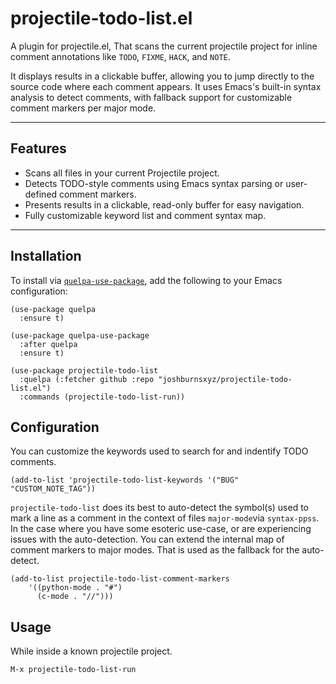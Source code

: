 # projectile-todo-list.el

A plugin for projectile.el, That scans the current projectile project for inline comment annotations like `TODO`, `FIXME`, `HACK`, and `NOTE`.

It displays results in a clickable buffer, allowing you to jump directly to the source code where each comment appears. It uses Emacs's built-in syntax analysis to detect comments, with fallback support for customizable comment markers per major mode.

---

## Features

- Scans all files in your current Projectile project.
- Detects TODO-style comments using Emacs syntax parsing or user-defined comment markers.
- Presents results in a clickable, read-only buffer for easy navigation.
- Fully customizable keyword list and comment syntax map.

---

## Installation

To install via [`quelpa-use-package`](https://github.com/quelpa/quelpa-use-package), add the following to your Emacs configuration:

```elisp
(use-package quelpa
  :ensure t)

(use-package quelpa-use-package
  :after quelpa
  :ensure t)

(use-package projectile-todo-list
  :quelpa (:fetcher github :repo "joshburnsxyz/projectile-todo-list.el")
  :commands (projectile-todo-list-run))

```

## Configuration

You can customize the keywords used to search for and indentify TODO comments.

``` elisp
(add-to-list 'projectile-todo-list-keywords '("BUG" "CUSTOM_NOTE_TAG"))
```

`projectile-todo-list` does its best to auto-detect the symbol(s) used to mark a line as a comment in the context of files `major-mode`via `syntax-ppss`. In the case where you have some esoteric use-case, or are experiencing issues with the auto-detection. You can extend the internal map of comment markers to major modes. That is used as the fallback for the auto-detect.

``` elisp
(add-to-list projectile-todo-list-comment-markers
	'((python-mode . "#")
	  (c-mode . "//")))
```

## Usage

While inside a known projectile project.

``` elisp
M-x projectile-todo-list-run
```
